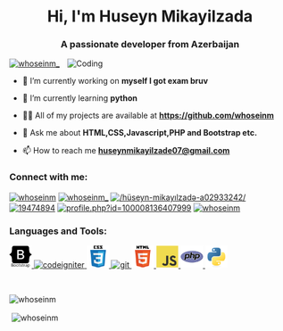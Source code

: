 <h1 align="center">Hi, I'm Huseyn Mikayilzada</h1>
<h3 align="center">A passionate developer from Azerbaijan</h3>

<img src="https://cdn.dribbble.com/users/926537/screenshots/4502924/python-2.gif" align="right" alt="Coding" width="400" >

<p align="left"> <a href="https://twitter.com/whoseinm_" target="_blank"><img src="https://img.shields.io/twitter/follow/whoseinm_?logo=twitter&style=for-the-badge" alt="whoseinm_" /></a> </p>

- 🔭 I’m currently working on **myself I got exam bruv**

- 🌱 I’m currently learning **python**

- 👨‍💻 All of my projects are available at **https://github.com/whoseinm**

- 💬 Ask me about **HTML,CSS,Javascript,PHP and Bootstrap etc.**

- 📫 How to reach me **huseynmikayilzade07@gmail.com**

<h3 align="left">Connect with me:</h3>
<p align="left">
<a href="https://codepen.io/whoseinm" target="blank"><img align="center" src="https://raw.githubusercontent.com/rahuldkjain/github-profile-readme-generator/master/src/images/icons/Social/codepen.svg" alt="whoseinm" height="30" width="40" /></a>
<a href="https://twitter.com/whoseinm_" target="blank"><img align="center" src="https://raw.githubusercontent.com/rahuldkjain/github-profile-readme-generator/master/src/images/icons/Social/twitter.svg" alt="whoseinm_" height="30" width="40" /></a>
<a href="https://linkedin.com/in//hüseyn-mikayılzadə-a02933242/" target="blank"><img align="center" src="https://raw.githubusercontent.com/rahuldkjain/github-profile-readme-generator/master/src/images/icons/Social/linked-in-alt.svg" alt="/hüseyn-mikayılzadə-a02933242/" height="30" width="40" /></a>
<a href="https://stackoverflow.com/users/19474894" target="blank"><img align="center"src="https://raw.githubusercontent.com/rahuldkjain/github-profile-readme-generator/master/src/images/icons/Social/stack-overflow.svg" alt="19474894" height="30" width="40" /></a>
<a href="https://fb.com/profile.php?id=100008136407999" target="blank"><img align="center" src="https://raw.githubusercontent.com/rahuldkjain/github-profile-readme-generator/master/src/images/icons/Social/facebook.svg" alt="profile.php?id=100008136407999" height="30" width="40" /></a>
<a href="https://instagram.com/whoseinm" target="blank"><img align="center" src="https://raw.githubusercontent.com/rahuldkjain/github-profile-readme-generator/master/src/images/icons/Social/instagram.svg" alt="whoseinm" height="30" width="40" /></a>
</p>

<h3 align="left">Languages and Tools:</h3>
<p align="left"> <a href="https://getbootstrap.com" target="_blank" rel="noreferrer"> <img src="https://raw.githubusercontent.com/devicons/devicon/master/icons/bootstrap/bootstrap-plain-wordmark.svg" alt="bootstrap" width="40" height="40"/> </a> <a href="https://codeigniter.com" target="_blank" rel="noreferrer"> <img src="https://cdn.worldvectorlogo.com/logos/codeigniter.svg" alt="codeigniter" width="40" height="40"/> </a> <a href="https://www.w3schools.com/css/" target="_blank" rel="noreferrer"><img src="https://raw.githubusercontent.com/devicons/devicon/master/icons/css3/css3-original-wordmark.svg" alt="css3" width="40" height="40"/> </a> <a href="https://git-scm.com/" target="_blank" rel="noreferrer"> <img src="https://www.vectorlogo.zone/logos/git-scm/git-scm-icon.svg" alt="git" width="40" height="40"/> </a> <a href="https://www.w3.org/html/" target="_blank" rel="noreferrer"> <img src="https://raw.githubusercontent.com/devicons/devicon/master/icons/html5/html5-original-wordmark.svg" alt="html5" width="40" height="40"/> </a><a href="https://developer.mozilla.org/en-US/docs/Web/JavaScript" target="_blank" rel="noreferrer"> <img src="https://raw.githubusercontent.com/devicons/devicon/master/icons/javascript/javascript-original.svg" alt="javascript" width="40" height="40"/> </a> <a href="https://www.php.net" target="_blank" rel="noreferrer"> <img src="https://raw.githubusercontent.com/devicons/devicon/master/icons/php/php-original.svg" alt="php" width="40" height="40"/> </a> <a href="https://www.python.org" target="_blank" rel="noreferrer"> <img src="https://raw.githubusercontent.com/devicons/devicon/master/icons/python/python-original.svg" alt="python" width="40" height="40"/> </a> </p>
<br>
<p><img align="left" src="https://github-readme-stats.vercel.app/api/top-langs?username=whoseinm&show_icons=true&locale=en&layout=compact" alt="whoseinm" /></p>
<br>
<p>&nbsp;<img align="center" src="https://github-readme-stats.vercel.app/api?username=whoseinm&show_icons=true&locale=en" alt="whoseinm" /></p>
